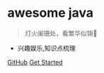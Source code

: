 <!-- ![logo](_media/icon.png) -->

# awesome java

> 灯火阑珊处，看繁华似锦🌸

* 兴趣娱乐,知识点梳理

[GitHub](https://github.com/javastar920905/mdbook)
[Get Started](https://javastar920905.github.io/mdbook/#/README)